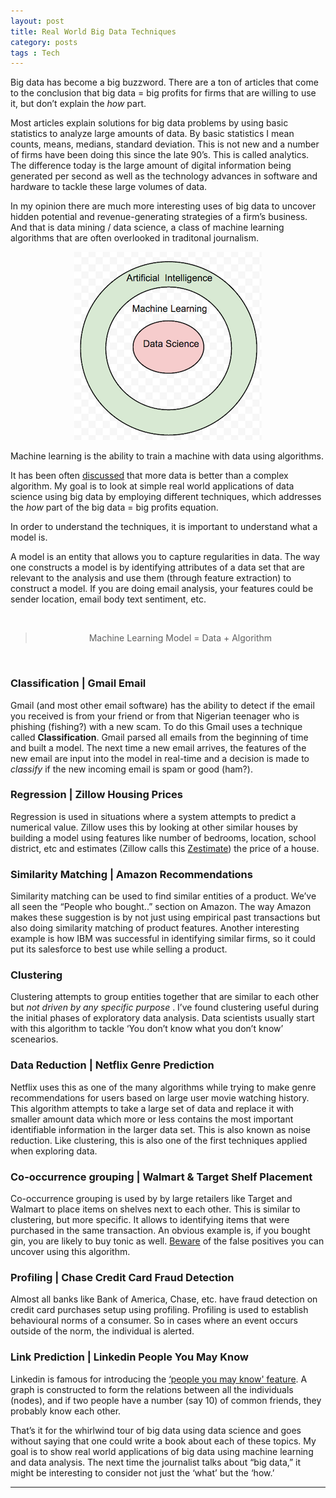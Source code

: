 ```yaml
---
layout: post
title: Real World Big Data Techniques	
category: posts
tags : Tech
---
```


Big data has become a big buzzword. There are a ton of articles that come to the conclusion that big data = big profits for firms that are willing to use it, but don’t explain the <i>how</i> part. 

Most articles explain solutions for big data problems by using basic statistics to analyze large amounts of data. By basic statistics I mean counts, means, medians, standard deviation. This is not new and a number of firms have been doing this since the late 90’s. This is called analytics. The difference today is the large amount of digital information being generated per second as well as the technology advances in software and hardware to tackle these large volumes of data.

In my opinion there are much more interesting uses of big data to uncover hidden potential and revenue-generating strategies of a firm’s business. And that is data mining / data science, a class of machine learning algorithms that are often overlooked in traditonal journalism. 


<center><img src="/images/blog/bigdata/ai.png"/></center> 

Machine learning is the ability to train a machine with data using algorithms.


It has been often <a href = 'http://anand.typepad.com/datawocky/2008/03/more-data-usual.html'>discussed</a> that more data is better than a complex algorithm. My goal is to look at simple real world applications of data science using big data by employing different techniques, which addresses the <i>how</i> part of the big data = big profits equation.
 
In order to understand the techniques, it is important to understand what a model is.

A model is an entity that allows you to capture regularities in data. The way one constructs a model is by identifying attributes of a data set that are relevant to the analysis and use them (through feature extraction) to construct a model. If you are doing email analysis, your features could be sender location, email body text sentiment, etc.

<center>
<br>
<blockquote>
Machine Learning Model = Data + Algorithm
</blockquote>
</center>
<br>


<h3>Classification | Gmail Email</h3>
Gmail (and most other email software) has the ability to detect if the email you received is from your friend or from that Nigerian teenager who is phishing (fishing?) with a new scam. To do this Gmail uses a technique called <b>Classification</b>. Gmail parsed all emails from the beginning of time and built a model. The next time a new email arrives, the features of the new email are input into the model in real-time and a decision is made to <i>classify</i> if the new incoming email is spam or good (ham?).

<h3>Regression | Zillow Housing Prices</h3>
Regression is used in situations where a system attempts to predict a numerical value. Zillow uses this by looking at other similar houses by building a model using features like number of bedrooms, location, school district, etc and estimates (Zillow calls this <a href = 'http://www.zillow.com/zestimate/'>Zestimate</a>) the price of a house.

<h3>Similarity Matching | Amazon Recommendations</h3>
Similarity matching can be used to find similar entities of a product.  We’ve all seen the “People who bought..” section on Amazon. The way Amazon makes these suggestion is by not just using empirical past transactions but also doing similarity matching of product features. Another interesting example is how IBM was successful in identifying similar firms, so it could put its salesforce to best use while selling a product. 

<h3>Clustering</h3>
Clustering attempts to group entities together that are similar to each other but <i>not driven by any specific purpose </i>. I’ve found clustering useful during the initial phases of exploratory data analysis. Data scientists usually start with this algorithm to tackle ‘You don’t know what you don’t know’ scenearios.

<h3>Data Reduction  | Netflix Genre Prediction</h3>
Netflix uses this as one of the many algorithms while trying to make genre recommendations for users based on large user movie watching history. This algorithm attempts to take a large set of data and replace it with smaller amount data which more or less contains the most important identifiable information in the larger data set. This is also known as noise reduction. Like clustering, this is also one of the first techniques applied when exploring data. 

<h3>Co-occurrence grouping | Walmart & Target Shelf Placement</h3>
Co-occurrence grouping is used by by large retailers like Target and Walmart to place items on shelves next to each other. This is similar to clustering, but more specific. It allows to identifying items that were purchased in the same transaction. An obvious example is, if you bought gin, you are likely to buy tonic as well. <a href = 'http://www.forbes.com/forbes/1998/0406/6107128a.html'>Beware</a> of the false positives you can uncover using this algorithm. 

<h3>Profiling | Chase Credit Card Fraud Detection</h3>
Almost all banks like Bank of America, Chase, etc. have fraud detection on credit card purchases setup using profiling. Profiling is used to establish behavioural norms of a consumer. So in cases where an event occurs outside of the norm, the individual is alerted. 

<h3>Link Prediction | Linkedin People You May Know</h3>
Linkedin is famous for introducing the <a href = 'http://data.linkedin.com/projects/pymk'>‘people you may know' feature</a>. A  graph is constructed to form the relations between all the individuals (nodes), and if two people have a number (say 10) of common friends, they probably know each other.

That’s it for the whirlwind tour of big data using data science and goes without saying that one could write a book about each of these topics. My goal is to show real world applications of big data using machine learning and data analysis. The next time the journalist talks about “big data,” it might be interesting to consider not just the ‘what’ but the ‘how.’


---